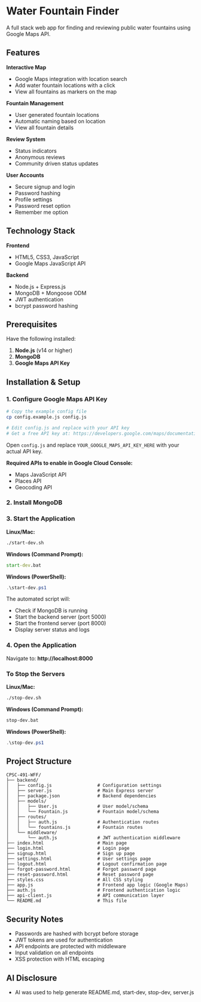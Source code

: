 # Water Fountain Finder

A full stack web app for finding and reviewing public water fountains using Google Maps API.

## Features

**Interactive Map**
- Google Maps integration with location search
- Add water fountain locations with a click
- View all fountains as markers on the map

**Fountain Management**
- User generated fountain locations
- Automatic naming based on location
- View all fountain details

**Review System**
- Status indicators
- Anonymous reviews
- Community driven status updates

**User Accounts**
- Secure signup and login
- Password hashing
- Profile settings
- Password reset option
- Remember me option

## Technology Stack

**Frontend**
- HTML5, CSS3, JavaScript
- Google Maps JavaScript API

**Backend**
- Node.js + Express.js
- MongoDB + Mongoose ODM
- JWT authentication
- bcrypt password hashing

## Prerequisites

Have the following installed:

1. **Node.js** (v14 or higher)
2. **MongoDB**
3. **Google Maps API Key**

## Installation & Setup

### 1. Configure Google Maps API Key

```bash
# Copy the example config file
cp config.example.js config.js

# Edit config.js and replace with your API key
# Get a free API key at: https://developers.google.com/maps/documentation/javascript/get-api-key
```

Open `config.js` and replace `YOUR_GOOGLE_MAPS_API_KEY_HERE` with your actual API key.

**Required APIs to enable in Google Cloud Console:**
- Maps JavaScript API
- Places API
- Geocoding API

### 2. Install MongoDB

### 3. Start the Application

**Linux/Mac:**
```bash
./start-dev.sh
```

**Windows (Command Prompt):**
```cmd
start-dev.bat
```

**Windows (PowerShell):**
```powershell
.\start-dev.ps1
```

The automated script will:
- Check if MongoDB is running
- Start the backend server (port 5000)
- Start the frontend server (port 8000)
- Display server status and logs

### 4. Open the Application

Navigate to:
**http://localhost:8000**

### To Stop the Servers

**Linux/Mac:**
```bash
./stop-dev.sh
```

**Windows (Command Prompt):**
```cmd
stop-dev.bat
```

**Windows (PowerShell):**
```powershell
.\stop-dev.ps1
```

## Project Structure

```
CPSC-491-WFF/
├── backend/
│   ├── config.js                 # Configuration settings
│   ├── server.js                 # Main Express server
│   ├── package.json              # Backend dependencies
│   ├── models/
│   │   ├── User.js               # User model/schema
│   │   └── Fountain.js           # Fountain model/schema
│   ├── routes/
│   │   ├── auth.js               # Authentication routes
│   │   └── fountains.js          # Fountain routes
│   └── middleware/
│       └── auth.js               # JWT authentication middleware
├── index.html                    # Main page
├── login.html                    # Login page
├── signup.html                   # Sign up page
├── settings.html                 # User settings page
├── logout.html                   # Logout confirmation page
├── forgot-password.html          # Forgot password page
├── reset-password.html           # Reset password page
├── styles.css                    # All CSS styling
├── app.js                        # Frontend app logic (Google Maps)
├── auth.js                       # Frontend authentication logic
├── api-client.js                 # API communication layer
└── README.md                     # This file
```

## Security Notes

- Passwords are hashed with bcrypt before storage
- JWT tokens are used for authentication
- API endpoints are protected with middleware
- Input validation on all endpoints
- XSS protection with HTML escaping

## AI Disclosure

- AI was used to help generate README.md, start-dev, stop-dev, server.js
